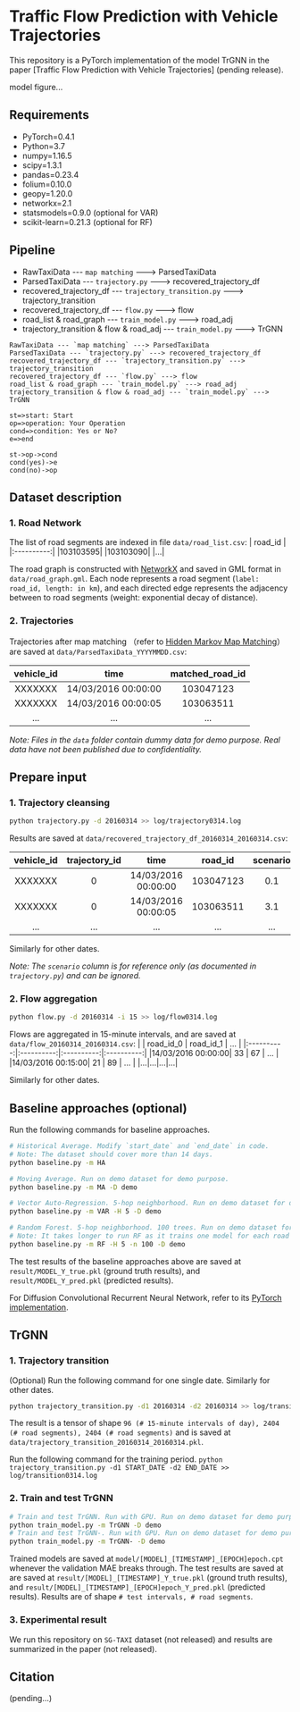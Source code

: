 # Traffic Flow Prediction with Vehicle Trajectories

This repository is a PyTorch implementation of the model TrGNN in the paper [Traffic Flow Prediction with Vehicle Trajectories] (pending release).

model figure...


## Requirements

* PyTorch=0.4.1
* Python=3.7
* numpy=1.16.5
* scipy=1.3.1
* pandas=0.23.4
* folium=0.10.0
* geopy=1.20.0
* networkx=2.1
* statsmodels=0.9.0 (optional for VAR)
* scikit-learn=0.21.3 (optional for RF)



## Pipeline

* RawTaxiData --- `map matching` ---> ParsedTaxiData
* ParsedTaxiData --- `trajectory.py` ---> recovered_trajectory_df
* recovered_trajectory_df --- `trajectory_transition.py` ---> trajectory_transition
* recovered_trajectory_df --- `flow.py` ---> flow
* road_list & road_graph --- `train_model.py` ---> road_adj
* trajectory_transition & flow & road_adj --- `train_model.py` ---> TrGNN

```
RawTaxiData --- `map matching` ---> ParsedTaxiData
ParsedTaxiData --- `trajectory.py` ---> recovered_trajectory_df
recovered_trajectory_df --- `trajectory_transition.py` ---> trajectory_transition
recovered_trajectory_df --- `flow.py` ---> flow
road_list & road_graph --- `train_model.py` ---> road_adj
trajectory_transition & flow & road_adj --- `train_model.py` ---> TrGNN
```

```flow
st=>start: Start
op=>operation: Your Operation
cond=>condition: Yes or No?
e=>end

st->op->cond
cond(yes)->e
cond(no)->op
```



## Dataset description

### 1. Road Network

The list of road segments are indexed in file `data/road_list.csv`:
| road_id |
|:----------:|
|103103595|
|103103090|
|...|

The road graph is constructed with [NetworkX](https://networkx.github.io/documentation/stable/tutorial.html) and saved in GML format in `data/road_graph.gml`. Each node represents a road segment (`label: road_id, length: in km`), and each directed edge represents the adjacency between to road segments (weight: exponential decay of distance).

### 2. Trajectories

Trajectories after map matching （refer to [Hidden Markov Map Matching](https://www.microsoft.com/en-us/research/publication/hidden-markov-map-matching-noise-sparseness/)） are saved at `data/ParsedTaxiData_YYYYMMDD.csv`:

| vehicle_id | time | matched_road_id |
|:----------:|:----------:|:----------:|
|XXXXXXX|14/03/2016 00:00:00|103047123|
|XXXXXXX|14/03/2016 00:00:05|103063511|
|...|...|...|

*Note:
Files in the `data` folder contain dummy data for demo purpose. Real data have not been published due to confidentiality.*


## Prepare input

### 1. Trajectory cleansing

```bash
python trajectory.py -d 20160314 >> log/trajectory0314.log
```

Results are saved at `data/recovered_trajectory_df_20160314_20160314.csv`:

| vehicle_id |trajectory_id| time | road_id |scenario|
|:----------:|:----------:|:----------:|:----------:|:----------:|
|XXXXXXX|0|14/03/2016 00:00:00|103047123|0.1|
|XXXXXXX|0|14/03/2016 00:00:05|103063511|3.1|
|...|...|...|...|...|

Similarly for other dates.
 
*Note: The `scenario` column is for reference only (as documented in `trajectory.py`) and can be ignored.*


### 2. Flow aggregation

```bash
python flow.py -d 20160314 -i 15 >> log/flow0314.log
```

Flows are aggregated in 15-minute intervals, and are saved at `data/flow_20160314_20160314.csv`:
|   | road_id_0 | road_id_1 | ... |
|:----------:|:----------:|:----------:|:----------:|
|14/03/2016 00:00:00| 33 | 67 | ... |
|14/03/2016 00:15:00| 21 | 89 | ... |
|...|...|...|...|

Similarly for other dates.


## Baseline approaches (optional)

Run the following commands for baseline approaches.

```bash
# Historical Average. Modify `start_date` and `end_date` in code. 
# Note: The dataset should cover more than 14 days.
python baseline.py -m HA

# Moving Average. Run on demo dataset for demo purpose.
python baseline.py -m MA -D demo

# Vector Auto-Regression. 5-hop neighborhood. Run on demo dataset for demo purpose.
python baseline.py -m VAR -H 5 -D demo

# Random Forest. 5-hop neighborhood. 100 trees. Run on demo dataset for demo purpose.
# Note: It takes longer to run RF as it trains one model for each road segment separately.
python baseline.py -m RF -H 5 -n 100 -D demo
```

The test results of the baseline approaches above are saved at `result/MODEL_Y_true.pkl` (ground truth results), and `result/MODEL_Y_pred.pkl` (predicted results).

For Diffusion Convolutional Recurrent Neural Network, refer to its [PyTorch implementation](https://github.com/chnsh/DCRNN_PyTorch).


## TrGNN

### 1. Trajectory transition

(Optional) Run the following command for one single date. Similarly for other dates.
```bash
python trajectory_transition.py -d1 20160314 -d2 20160314 >> log/transition0314.log
``` 
The result is a tensor of shape `96 (# 15-minute intervals of day), 2404 (# road segments), 2404 (# road segments)` and is saved at `data/trajectory_transition_20160314_20160314.pkl`.

Run the following command for the training period.
```python trajectory_transition.py -d1 START_DATE -d2 END_DATE >> log/transition0314.log```


### 2.  Train and test TrGNN

```bash
# Train and test TrGNN. Run with GPU. Run on demo dataset for demo purpose.
python train_model.py -m TrGNN -D demo
# Train and test TrGNN-. Run with GPU. Run on demo dataset for demo purpose.
python train_model.py -m TrGNN- -D demo
```

Trained models are saved at `model/[MODEL]_[TIMESTAMP]_[EPOCH]epoch.cpt` whenever the validation MAE breaks through. The test results are saved at are saved at `result/[MODEL]_[TIMESTAMP]_Y_true.pkl` (ground truth results), and `result/[MODEL]_[TIMESTAMP]_[EPOCH]epoch_Y_pred.pkl` (predicted results). Results are of shape `# test intervals, # road segments`.


### 3. Experimental result

We run this repository on `SG-TAXI` dataset (not released) and results are summarized in the paper (not released).


## Citation
(pending...)